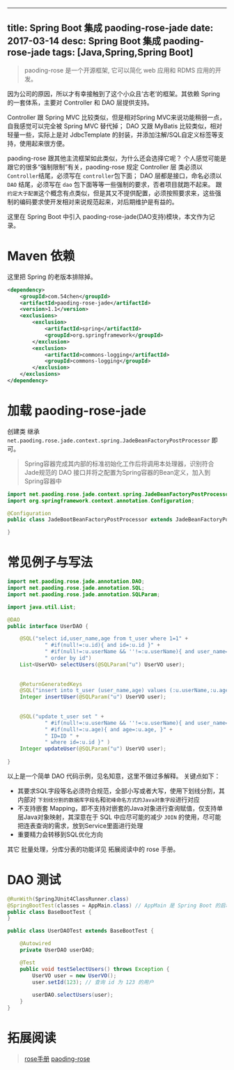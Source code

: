 ---------------
title: Spring Boot 集成 paoding-rose-jade
date: 2017-03-14
desc: Spring Boot 集成 paoding-rose-jade
tags: [Java,Spring,Spring Boot] 
---------------

> paoding-rose 是一个开源框架, 它可以简化 web 应用和 RDMS 应用的开发。

因为公司的原因，所以才有幸接触到了这个小众且‘古老’的框架。其依赖 Spring 的一套体系，主要对 Controller 和 DAO 层提供支持。

Controller 跟 Spring MVC 比较类似，但是相对Spring MVC来说功能稍弱一点，自我感觉可以完全被 Spring MVC 替代掉；
DAO 又跟 MyBatis 比较类似，相对轻量一些，实际上是对 JdbcTemplate 的封装，并添加注解/SQL自定义标签等支持，使用起来很方便。

paoding-rose 跟其他主流框架如此类似，为什么还会选择它呢？ 
个人感觉可能是跟它的很多“强制限制”有关，paoding-rose 规定 Controller 层 类必须以`Controller`结尾，必须写在 `controller`包下面；
DAO 层都是接口，命名必须以 `DAO` 结尾，必须写在 `dao` 包下面等等一些强制的要求，否者项目就跑不起来。
跟`约定大于配置`这个概念有点类似，但是其又不提供配置，必须按照要求来，这些强制的编码要求使开发相对来说规范起来，对后期维护是有益的。

这里在 Spring Boot 中引入 paoding-rose-jade(DAO支持)模块，本文作为记录。

<!--more-->

# Maven 依赖

这里把 Spring 的老版本排除掉。
``` xml
<dependency>
    <groupId>com.54chen</groupId>
    <artifactId>paoding-rose-jade</artifactId>
    <version>1.1</version>
    <exclusions>
        <exclusion>
            <artifactId>spring</artifactId>
            <groupId>org.springframework</groupId>
        </exclusion>
        <exclusion>
            <artifactId>commons-logging</artifactId>
            <groupId>commons-logging</groupId>
        </exclusion>
    </exclusions>
</dependency>
```

# 加载  paoding-rose-jade

创建类 继承 `net.paoding.rose.jade.context.spring.JadeBeanFactoryPostProcessor` 即可。

> Spring容器完成其内部的标准初始化工作后将调用本处理器，识别符合Jade规范的 DAO 接口并将之配置为Spring容器的Bean定义，加入到Spring容器中

``` java
import net.paoding.rose.jade.context.spring.JadeBeanFactoryPostProcessor;
import org.springframework.context.annotation.Configuration;

@Configuration
public class JadeBootBeanFactoryPostProcessor extends JadeBeanFactoryPostProcessor {

}
```

# 常见例子与写法


``` java
import net.paoding.rose.jade.annotation.DAO;
import net.paoding.rose.jade.annotation.SQL;
import net.paoding.rose.jade.annotation.SQLParam;

import java.util.List;

@DAO
public interface UserDAO {

    @SQL("select id,user_name,age from t_user where 1=1" +
            " #if(null!=:u.id){ and id=:u.id }" +
            " #if(null!=:u.userName && ''!=:u.userName){ and user_name=:u.userName }" +
            " order by id")
    List<UserVO> selectUsers(@SQLParam("u") UserVO user);
    
    
    @ReturnGeneratedKeys
    @SQL("insert into t_user (user_name,age) values (:u.userName,:u.age)")
    Integer insertUser(@SQLParam("u") UserVO user);
    
    
    @SQL("update t_user set " +
            " #if(null!=:u.userName && ''!=:u.userName){ and user_name=:u.userName, }" +
            " #if(null!=:u.age){ and age=:u.age, }" +
            " ID=ID " +
            " where id=:u.id }" )
    Integer updateUser(@SQLParam("u") UserVO user);
    
}
```
以上是一个简单 DAO 代码示例，见名知意，这里不做过多解释。
关键点如下：
- 其要求SQL字段等名必须符合规范，全部小写或者大写，使用下划线分割，其内部对 `下划线分割的数据库字段名`和`驼峰命名方式的Java对象字段`进行对应
- 不支持嵌套 Mapping，即不支持对嵌套的Java对象进行查询赋值，仅支持单层Java对象映射，其深意在于 SQL 中应尽可能的减少 `JOIN` 的使用，尽可能把连表查询的需求，放到Service里面进行处理
- 重要精力会转移到SQL优化方向

其它 批量处理，分库分表的功能详见 拓展阅读中的 rose 手册。

# DAO 测试

``` java
@RunWith(SpringJUnit4ClassRunner.class)
@SpringBootTest(classes = AppMain.class) // AppMain 是 Spring Boot 的启动入口
public class BaseBootTest {
}
```

``` java
public class UserDAOTest extends BaseBootTest {

    @Autowired
    private UserDAO userDAO;

    @Test
    public void testSelectUsers() throws Exception {
        UserVO user = new UserVO();
        user.setId(123); // 查询 id 为 123 的用户 
        
        userDAO.selectUsers(user);
    }
}
```



# 拓展阅读
> [rose手册](http://www.54chen.com/rose.html)
> [paoding-rose](https://github.com/paoding-code/paoding-rose)